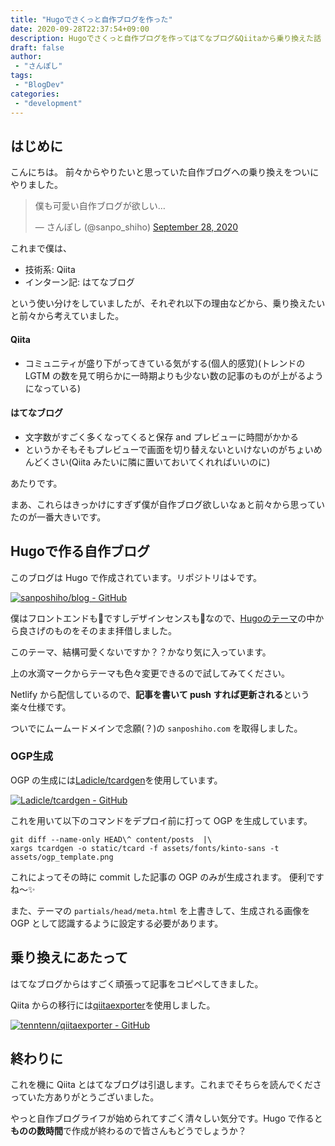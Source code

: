 ```yaml
---
title: "Hugoでさくっと自作ブログを作った"
date: 2020-09-28T22:37:54+09:00
description: Hugoでさくっと自作ブログを作ってはてなブログ&Qiitaから乗り換えた話
draft: false
author:
 - "さんぽし"
tags:
 - "BlogDev"
categories:
 - "development"
---
```


## はじめに

こんにちは。
前々からやりたいと思っていた自作ブログへの乗り換えをついにやりました。

<blockquote class="twitter-tweet"><p lang="ja" dir="ltr">僕も可愛い自作ブログが欲しい…</p>&mdash; さんぽし (@sanpo_shiho) <a href="https://twitter.com/sanpo_shiho/status/1310500432070864896?ref_src=twsrc%5Etfw">September 28, 2020</a></blockquote> <script async src="https://platform.twitter.com/widgets.js" charset="utf-8"></script>

これまで僕は、
- 技術系: Qiita
- インターン記: はてなブログ

という使い分けをしていましたが、それぞれ以下の理由などから、乗り換えたいと前々から考えていました。

#### Qiita

- コミュニティが盛り下がってきている気がする(個人的感覚)(トレンドの LGTM の数を見て明らかに一時期よりも少ない数の記事のものが上がるようになっている)

#### はてなブログ

- 文字数がすごく多くなってくると保存 and プレビューに時間がかかる
- というかそもそもプレビューで画面を切り替えないといけないのがちょいめんどくさい(Qiita みたいに隣に置いておいてくれればいいのに)

あたりです。

まあ、これらはきっかけにすぎず僕が自作ブログ欲しいなぁと前々から思っていたのが一番大きいです。

## Hugoで作る自作ブログ

このブログは Hugo で作成されています。リポジトリは↓です。

[![sanposhiho/blog - GitHub](https://gh-card.dev/repos/sanposhiho/blog.svg)](https://github.com/sanposhiho/blog)

僕はフロントエンドも💩ですしデザインセンスも💩なので、[Hugoのテーマ](https://themes.gohugo.io/)の中から良さげのものをそのまま拝借しました。

このテーマ、結構可愛くないですか？？かなり気に入っています。

上の水滴マークからテーマも色々変更できるので試してみてください。

Netlify から配信しているので、**記事を書いて push すれば更新される**という楽々仕様です。

ついでにムームードメインで念願(？)の `sanposhiho.com` を取得しました。

### OGP生成

OGP の生成には[Ladicle/tcardgen](https://github.com/Ladicle/tcardgen)を使用しています。

[![Ladicle/tcardgen - GitHub](https://gh-card.dev/repos/Ladicle/tcardgen.svg)](https://github.com/Ladicle/tcardgen)

これを用いて以下のコマンドをデプロイ前に打って OGP を生成しています。

```shell
git diff --name-only HEAD\^ content/posts  |\
xargs tcardgen -o static/tcard -f assets/fonts/kinto-sans -t assets/ogp_template.png
```

これによってその時に commit した記事の OGP のみが生成されます。
便利ですね〜✨

また、テーマの `partials/head/meta.html` を上書きして、生成される画像を OGP として認識するように設定する必要があります。

## 乗り換えにあたって

はてなブログからはすごく頑張って記事をコピペしてきました。

Qiita からの移行には[qiitaexporter](https://github.com/tenntenn/qiitaexporter)を使用しました。

[![tenntenn/qiitaexporter - GitHub](https://gh-card.dev/repos/tenntenn/qiitaexporter.svg)](https://github.com/tenntenn/qiitaexporter)

## 終わりに

これを機に Qiita とはてなブログは引退します。これまでそちらを読んでくださっていた方ありがとうございました。

やっと自作ブログライフが始められてすごく清々しい気分です。Hugo で作ると**ものの数時間**で作成が終わるので皆さんもどうでしょうか？
